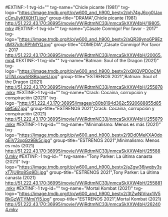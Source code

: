 #EXTINF:-1 tvg-id="" tvg-name="Chicle picante (1981)" tvg-logo="https://image.tmdb.org/t/p/w600_and_h900_bestv2/ph74gJ6cg0IJaxcCmJlyKfX0HTj.jpg" group-title="DRAMA",Chicle picante (1981)
http://51.222.43.170:36995/movie/VWjRdtmNC33j/nmcaSkXXW4bH/19805.mkv
#EXTINF:-1 tvg-id="" tvg-name="¡Cásate Conmigo! Por favor - 2017" tvg-logo="https://image.tmdb.org/t/p/w600_and_h900_bestv2/aQR39yno6P9EzdM37idtcRPhMYQ.jpg" group-title="COMEDIA",¡Cásate Conmigo! Por favor - 2017
http://51.222.43.170:36995/movie/VWjRdtmNC33j/nmcaSkXXW4bH/20065.mp4
#EXTINF:-1 tvg-id="" tvg-name="Batman: Soul of the Dragon (2021)" tvg-logo="https://image.tmdb.org/t/p/w600_and_h900_bestv2/xQKQVPD0oCMUTNLqswhR8BqaxeU.jpg" group-title="ESTRENOS 2021",Batman: Soul of the Dragon (2021)
http://51.222.43.170:36995/movie/VWjRdtmNC33j/nmcaSkXXW4bH/255878.mkv
#EXTINF:-1 tvg-id="" tvg-name="Crack: Cocaína, corrupción y conspiración (2021)" tvg-logo="http://51.222.43.170:36995/images/c80b8194d362c5920688855d8569f567.jpg" group-title="ESTRENOS 2021",Crack: Cocaína, corrupción y conspiración (2021)
http://51.222.43.170:36995/movie/VWjRdtmNC33j/nmcaSkXXW4bH/255879.mkv
#EXTINF:-1 tvg-id="" tvg-name="Minimalismo: Menos es más (2021)" tvg-logo="https://image.tmdb.org/t/p/w600_and_h900_bestv2/9Dd0MeKXA0doqEiV73xgGz9Bk5r.jpg" group-title="ESTRENOS 2021",Minimalismo: Menos es más (2021)
http://51.222.43.170:36995/movie/VWjRdtmNC33j/nmcaSkXXW4bH/255880.mkv
#EXTINF:-1 tvg-id="" tvg-name="Tony Parker: La última canasta (2021)" tvg-logo="https://image.tmdb.org/t/p/w600_and_h900_bestv2/aZgw36jwqby3sxT7jU8to8Sq9Di.jpg" group-title="ESTRENOS 2021",Tony Parker: La última canasta (2021)
http://51.222.43.170:36995/movie/VWjRdtmNC33j/nmcaSkXXW4bH/255881.mkv
#EXTINF:-1 tvg-id="" tvg-name="Mortal Kombat (2021)" tvg-logo="https://image.tmdb.org/t/p/w600_and_h900_bestv2/3tZwNIVrax1IV5BkGzWTYMmjYI5.jpg" group-title="ESTRENOS 2021",Mortal Kombat (2021)
http://51.222.43.170:36995/movie/VWjRdtmNC33j/nmcaSkXXW4bH/262404.mkv
